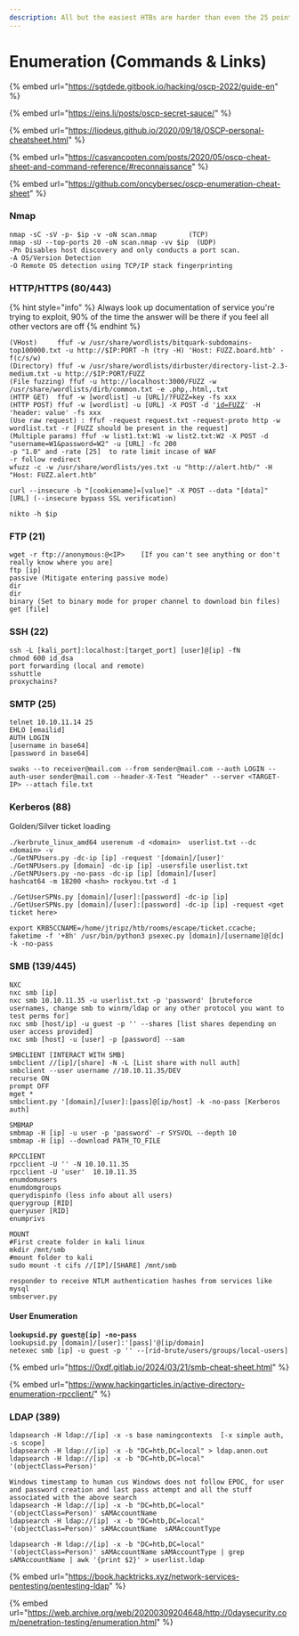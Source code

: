 ```yaml
---
description: All but the easiest HTBs are harder than even the 25 point exam boxes.
---
```


# Enumeration (Commands & Links)

{% embed url="https://sgtdede.gitbook.io/hacking/oscp-2022/guide-en" %}

{% embed url="https://eins.li/posts/oscp-secret-sauce/" %}

{% embed url="https://liodeus.github.io/2020/09/18/OSCP-personal-cheatsheet.html" %}

{% embed url="https://casvancooten.com/posts/2020/05/oscp-cheat-sheet-and-command-reference/#reconnaissance" %}

{% embed url="https://github.com/oncybersec/oscp-enumeration-cheat-sheet" %}

### Nmap

```
nmap -sC -sV -p- $ip -v -oN scan.nmap        (TCP)
nmap -sU --top-ports 20 -oN scan.nmap -vv $ip  (UDP)
-Pn Disables host discovery and only conducts a port scan. 
-A OS/Version Detection
-O Remote OS detection using TCP/IP stack fingerprinting
```

### HTTP/HTTPS (80/443)

{% hint style="info" %}
Always look up documentation of service you're trying to exploit, 90% of the time the answer will be there if you feel all other vectors are off
{% endhint %}

<pre><code>(VHost)     ffuf -w /usr/share/wordlists/bitquark-subdomains-top100000.txt -u http://$IP:PORT -h (try -H) 'Host: FUZZ.board.htb' -f(c/s/w)   
(Directory) ffuf -w /usr/share/wordlists/dirbuster/directory-list-2.3-medium.txt -u http://$IP:PORT/FUZZ 
(File fuzzing) ffuf -u http://localhost:3000/FUZZ -w /usr/share/wordlists/dirb/common.txt -e .php,.html,.txt    
(HTTP GET)  ffuf -w [wordlist] -u [URL]/?FUZZ=key -fs xxx        
(HTTP POST) ffuf -w [wordlist] -u [URL] -X POST -d '<a data-footnote-ref href="#user-content-fn-1">id=FUZZ</a>' -H 'header: value' -fs xxx  
(Use raw request) : ffuf -request request.txt -request-proto http -w wordlist.txt -r [FUZZ should be present in the request]
(Multiple params) ffuf -w list1.txt:W1 -w list2.txt:W2 -X POST -d "username=W1&#x26;password=W2" -u [URL] -fc 200
-p "1.0" and -rate [25]  to rate limit incase of WAF
-r follow redirect
wfuzz -c -w /usr/share/wordlists/yes.txt -u "http://alert.htb/" -H "Host: FUZZ.alert.htb"

curl --insecure -b "[cookiename]=[value]" -X POST --data "[data]" [URL] (--insecure bypass SSL verification)

nikto -h $ip
</code></pre>

### FTP (21)

```
wget -r ftp://anonymous:@<IP>    [If you can't see anything or don't really know where you are]
ftp [ip]
passive (Mitigate entering passive mode)
dir
dir
binary (Set to binary mode for proper channel to download bin files)
get [file]
```

### SSH (22)

```
ssh -L [kali_port]:localhost:[target_port] [user]@[ip] -fN
chmod 600 id_dsa
port forwarding (local and remote)
sshuttle
proxychains?
```

### SMTP (25)

```
telnet 10.10.11.14 25
EHLO [emailid]
AUTH LOGIN
[username in base64]
[password in base64]

swaks --to receiver@mail.com --from sender@mail.com --auth LOGIN --auth-user sender@mail.com --header-X-Test "Header" --server <TARGET-IP> --attach file.txt
```

### Kerberos (88)

Golden/Silver ticket loading

```
./kerbrute_linux_amd64 userenum -d <domain>  userlist.txt --dc <domain> -v
./GetNPUsers.py -dc-ip [ip] -request '[domain]/[user]'
./GetNPUsers.py [domain] -dc-ip [ip] -usersfile userlist.txt
./GetNPUsers.py -no-pass -dc-ip [ip] [domain]/[user]
hashcat64 -m 18200 <hash> rockyou.txt -d 1

./GetUserSPNs.py [domain]/[user]:[password] -dc-ip [ip] 
./GetUserSPNs.py [domain]/[user]:[password] -dc-ip [ip] -request <get ticket here>

export KRB5CCNAME=/home/jtripz/htb/rooms/escape/ticket.ccache; faketime -f '+8h' /usr/bin/python3 psexec.py [domain]/[username]@[dc] -k -no-pass
```

### SMB (139/445)

```
NXC
nxc smb [ip]
nxc smb 10.10.11.35 -u userlist.txt -p 'password' [bruteforce usernames, change smb to winrm/ldap or any other protocol you want to test perms for]
nxc smb [host/ip] -u guest -p '' --shares [list shares depending on user access provided]
nxc smb [host] -u [user] -p [password] --sam

SMBCLIENT [INTERACT WITH SMB]
smbclient //[ip]/[share] -N -L [List share with null auth]
smbclient --user username //10.10.11.35/DEV
recurse ON
prompt OFF
mget *
smbclient.py '[domain]/[user]:[pass]@[ip/host] -k -no-pass [Kerberos auth]

SMBMAP
smbmap -H [ip] -u user -p 'password' -r SYSVOL --depth 10
smbmap -H [ip] --download PATH_TO_FILE

RPCCLIENT
rpcclient -U '' -N 10.10.11.35   
rpcclient -U 'user'  10.10.11.35
enumdomusers
enumdomgroups
querydispinfo (less info about all users)
querygroup [RID]
queryuser [RID]
enumprivs

MOUNT
#First create folder in kali linux 
mkdir /mnt/smb
#mount folder to kali
sudo mount -t cifs //[IP]/[SHARE] /mnt/smb

responder to receive NTLM authentication hashes from services like mysql
smbserver.py
```

#### User Enumeration

<pre><code><strong>lookupsid.py guest@[ip] -no-pass
</strong>lookupsid.py [domain]/[user]:'[pass]'@[ip/domain]
netexec smb [ip] -u guest -p '' --[rid-brute/users/groups/local-users]
</code></pre>

{% embed url="https://0xdf.gitlab.io/2024/03/21/smb-cheat-sheet.html" %}

{% embed url="https://www.hackingarticles.in/active-directory-enumeration-rpcclient/" %}

### LDAP (389)&#x20;

```
ldapsearch -H ldap://[ip] -x -s base namingcontexts  [-x simple auth, -s scope]
ldapsearch -H ldap://[ip] -x -b "DC=htb,DC=local" > ldap.anon.out  
ldapsearch -H ldap://[ip] -x -b "DC=htb,DC=local" '(objectClass=Person)'

Windows timestamp to human cus Windows does not follow EPOC, for user and password creation and last pass attempt and all the stuff associated with the above search
ldapsearch -H ldap://[ip] -x -b "DC=htb,DC=local" '(objectClass=Person)' sAMAccountName  
ldapsearch -H ldap://[ip] -x -b "DC=htb,DC=local" '(objectClass=Person)' sAMAccountName  sAMAccountType

ldapsearch -H ldap://[ip] -x -b "DC=htb,DC=local" '(objectClass=Person)' sAMAccountName sAMAccountType | grep sAMAccountName | awk '{print $2}' > userlist.ldap
```

{% embed url="https://book.hacktricks.xyz/network-services-pentesting/pentesting-ldap" %}

{% embed url="https://web.archive.org/web/20200309204648/http://0daysecurity.com/penetration-testing/enumeration.html" %}

[^1]: FUZZ=key if you wanna do the opposite

